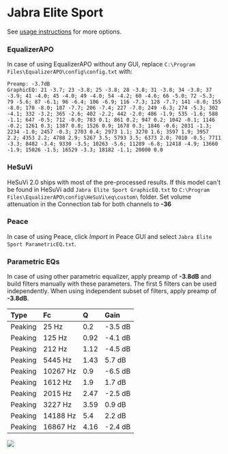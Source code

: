 # Jabra Elite Sport
See [usage instructions](https://github.com/jaakkopasanen/AutoEq#usage) for more options.

### EqualizerAPO
In case of using EqualizerAPO without any GUI, replace `C:\Program Files\EqualizerAPO\config\config.txt`
with:
```
Preamp: -3.7dB
GraphicEQ: 21 -3.7; 23 -3.8; 25 -3.8; 28 -3.8; 31 -3.8; 34 -3.8; 37 -3.9; 41 -4.0; 45 -4.0; 49 -4.0; 54 -4.2; 60 -4.6; 66 -5.0; 72 -5.3; 79 -5.6; 87 -6.1; 96 -6.4; 106 -6.9; 116 -7.3; 128 -7.7; 141 -8.0; 155 -8.0; 170 -8.0; 187 -7.7; 206 -7.4; 227 -7.0; 249 -6.3; 274 -5.3; 302 -4.1; 332 -3.2; 365 -2.6; 402 -2.2; 442 -2.0; 486 -1.9; 535 -1.6; 588 -1.1; 647 -0.5; 712 -0.0; 783 0.1; 861 0.2; 947 0.2; 1042 -0.1; 1146 -0.2; 1261 0.3; 1387 0.8; 1526 0.9; 1678 0.3; 1846 -0.6; 2031 -1.3; 2234 -1.0; 2457 -0.3; 2703 0.4; 2973 1.1; 3270 1.6; 3597 1.9; 3957 2.2; 4353 2.2; 4788 2.9; 5267 3.5; 5793 3.5; 6373 2.0; 7010 -0.5; 7711 -3.3; 8482 -3.4; 9330 -3.5; 10263 -5.6; 11289 -6.8; 12418 -4.9; 13660 -1.9; 15026 -1.5; 16529 -3.3; 18182 -1.1; 20000 0.0
```

### HeSuVi
HeSuVi 2.0 ships with most of the pre-processed results. If this model can't be found in HeSuVi add
`Jabra Elite Sport GraphicEQ.txt` to `C:\Program Files\EqualizerAPO\config\HeSuVi\eq\custom\` folder.
Set volume attenuation in the Connection tab for both channels to **-36**

### Peace
In case of using Peace, click *Import* in Peace GUI and select `Jabra Elite Sport ParametricEQ.txt`.

### Parametric EQs
In case of using other parametric equalizer, apply preamp of **-3.8dB** and build filters manually
with these parameters. The first 5 filters can be used independently.
When using independent subset of filters, apply preamp of **-3.8dB**.

| Type    | Fc       |    Q | Gain    |
|:--------|:---------|:-----|:--------|
| Peaking | 25 Hz    | 0.2  | -3.5 dB |
| Peaking | 125 Hz   | 0.92 | -4.1 dB |
| Peaking | 212 Hz   | 1.12 | -4.5 dB |
| Peaking | 5445 Hz  | 1.43 | 5.7 dB  |
| Peaking | 10267 Hz | 0.9  | -6.5 dB |
| Peaking | 1612 Hz  | 1.9  | 1.7 dB  |
| Peaking | 2015 Hz  | 2.47 | -2.5 dB |
| Peaking | 3227 Hz  | 3.59 | 0.9 dB  |
| Peaking | 14188 Hz | 5.4  | 2.2 dB  |
| Peaking | 16867 Hz | 4.16 | -2.4 dB |

![](https://raw.githubusercontent.com/jaakkopasanen/AutoEq/master/results/rtings/avg/Jabra%20Elite%20Sport/Jabra%20Elite%20Sport.png)